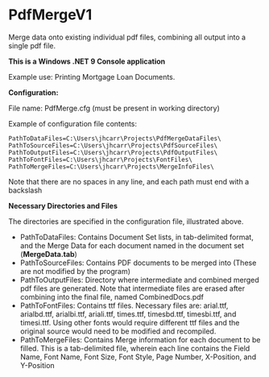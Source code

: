 # PdfMergeV1

Merge data onto existing individual pdf files, combining all output into a single pdf file.

**This is a Windows .NET 9 Console application**

Example use: Printing Mortgage Loan Documents.

**Configuration:**

File name: PdfMerge.cfg (must be present in working directory)

Example of configuration file contents:

```
PathToDataFiles=C:\Users\jhcarr\Projects\PdfMergeDataFiles\
PathToSourceFiles=C:\Users\jhcarr\Projects\PdfSourceFiles\
PathToOutputFiles=C:\Users\jhcarr\Projects\PdfOutputFiles\
PathToFontFiles=C:\Users\jhcarr\Projects\FontFiles\
PathToMergeFiles=C:\Users\jhcarr\Projects\MergeInfoFiles\
```

Note that there are no spaces in any line, and each path must end with a backslash

**Necessary Directories and Files**

The directories are specified in the configuration file, illustrated above.

- PathToDataFiles: Contains Document Set lists, in tab-delimited format, and the Merge Data for each document named in the document set (**MergeData.tab**)
- PathToSourceFiles: Contains PDF documents to be merged into (These are not modified by the program)
- PathToOutputFiles: Directory where intermediate and combined merged pdf files are generated. Note that intermediate files are erased after combining into the final file, named CombinedDocs.pdf
- PathToFontFiles: Contains ttf files. Necessary files are: arial.ttf, arialbd.ttf, arialbi.ttf, ariali.ttf, times.ttf, timesbd.ttf, timesbi.ttf, and timesi.ttf. Using other fonts would require different ttf files and the original source would need to be modified and recompiled.
- PathToMergeFiles: Contains Merge information for each document to be filled. This is a tab-delimited file, wherein each line contains the Field Name, Font Name, Font Size, Font Style, Page Number, X-Position, and Y-Position
